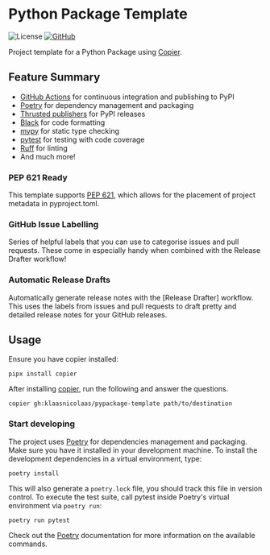 # Python Package Template

![License](https://img.shields.io/github/license/klaasnicolaas/pypackage-template.svg)
[![GitHub](https://img.shields.io/github/v/release/klaasnicolaas/pypackage-template?logo=github&sort=semver)](https://github.com/klaasnicolaas/pypackage-template)

Project template for a Python Package using [Copier][copier].

## Feature Summary

* [GitHub Actions][gh-actions] for continuous integration and publishing to PyPI
* [Poetry][poetry] for dependency management and packaging
* [Thrusted publishers][thrusted] for PyPI releases
* [Black][black] for code formatting
* [mypy][mypy] for static type checking
* [pytest][pytest] for testing with code coverage
* [Ruff][ruff] for linting
* And much more!

### PEP 621 Ready

This template supports [PEP 621](https://peps.python.org/pep-0621), which allows for the placement of project metadata in pyproject.toml.

### GitHub Issue Labelling

Series of helpful labels that you can use to categorise issues and pull requests. These come in especially handy when combined with the Release Drafter workflow!

### Automatic Release Drafts

Automatically generate release notes with the [Release Drafter] workflow. This uses the labels from issues and pull requests to draft pretty and detailed release notes for your GitHub releases.

## Usage

Ensure you have copier installed:

```shell
pipx install copier
```

After installing [copier][copier], run the following and answer the questions.

```shell
copier gh:klaasnicolaas/pypackage-template path/to/destination
```

### Start developing

The project uses [Poetry][poetry] for dependencies management and packaging. Make sure you have it installed in your development machine. To install the development dependencies in a virtual environment, type:

```shell
poetry install
```

This will also generate a `poetry.lock` file, you should track this file in version control. To execute the test suite, call pytest inside Poetry's virtual environment via `poetry run`:

```shell
poetry run pytest
```

Check out the [Poetry][poetry] documentation for more information on the available commands.


<!-- Links -->
[black]: https://black.readthedocs.io/en/stable/
[copier]: https://copier.readthedocs.io/en/stable/
[gh-actions]: https://github.com/features/actions
[mypy]: https://mypy.readthedocs.io/en/stable/
[poetry]: https://python-poetry.org/
[pytest]: https://docs.pytest.org/en/latest/
[ruff]: https://beta.ruff.rs/docs/
[thrusted]: https://docs.pypi.org/trusted-publishers/using-a-publisher/

